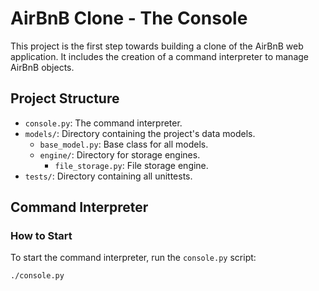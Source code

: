 # AirBnB Clone - The Console

This project is the first step towards building a clone of the AirBnB web application. It includes the creation of a command interpreter to manage AirBnB objects.

## Project Structure

- `console.py`: The command interpreter.
- `models/`: Directory containing the project's data models.
  - `base_model.py`: Base class for all models.
  - `engine/`: Directory for storage engines.
    - `file_storage.py`: File storage engine.
- `tests/`: Directory containing all unittests.


## Command Interpreter

### How to Start

To start the command interpreter, run the `console.py` script:

```bash
./console.py

